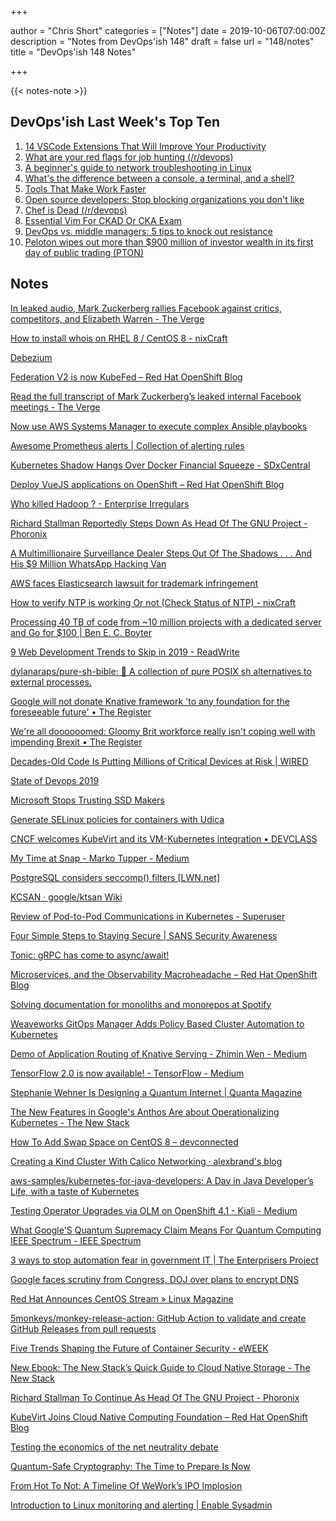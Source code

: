 +++

author = "Chris Short"
categories = ["Notes"]
date = 2019-10-06T07:00:00Z
description = "Notes from DevOps'ish 148"
draft = false
url = "148/notes"
title = "DevOps'ish 148 Notes"

+++

{{< notes-note >}}

## DevOps'ish Last Week's Top Ten

1. [14 VSCode Extensions That Will Improve Your Productivity](https://x-team.com/blog/14-vscode-extensions/)
1. [What are your red flags for job hunting (/r/devops)](https://www.reddit.com/r/devops/comments/d8onnc/what_are_your_red_flags_for_job_hunting/)
1. [A beginner's guide to network troubleshooting in Linux](https://www.redhat.com/sysadmin/beginners-guide-network-troubleshooting-linux)
1. [What's the difference between a console, a terminal, and a shell?](https://www.hanselman.com/blog/WhatsTheDifferenceBetweenAConsoleATerminalAndAShell.aspx)
1. [Tools That Make Work Faster](https://blog.softwaremill.com/tools-that-make-work-faster-2c089ac902c9)
1. [Open source developers: Stop blocking organizations you don't like](https://www.techrepublic.com/article/open-source-developers-stop-blocking-organizations-you-dont-like/)
1. [Chef is Dead (/r/devops)](https://www.reddit.com/r/devops/comments/d7lzp4/chef_is_dead/)
1. [Essential Vim For CKAD Or CKA Exam](https://blog.codonomics.com/2019/09/essential-vim-for-ckad-or-cka-exam.html)
1. [DevOps vs. middle managers: 5 tips to knock out resistance](https://enterprisersproject.com/article/2019/9/devops-vs-middle-managers)
1. [Peloton wipes out more than $900 million of investor wealth in its first day of public trading (PTON)](https://markets.businessinsider.com/news/stocks/peloton-stock-price-900-million-market-value-erased-after-ipo-2019-9-1028557770)

## Notes

[In leaked audio, Mark Zuckerberg rallies Facebook against critics, competitors, and Elizabeth Warren - The Verge](https://www.theverge.com/2019/10/1/20756701/mark-zuckerberg-facebook-leak-audio-ftc-antitrust-elizabeth-warren-tiktok-comments)

[How to install whois on RHEL 8 / CentOS 8 - nixCraft](https://www.cyberciti.biz/faq/how-to-install-whois-on-rhel-8-centos-8/)

[Debezium](https://debezium.io/)

[Federation V2 is now KubeFed – Red Hat OpenShift Blog](https://blog.openshift.com/federation-v2-is-now-kubefed/)

[Read the full transcript of Mark Zuckerberg’s leaked internal Facebook meetings - The Verge](https://www.theverge.com/2019/10/1/20892354/mark-zuckerberg-full-transcript-leaked-facebook-meetings)

[Now use AWS Systems Manager to execute complex Ansible playbooks](https://aws.amazon.com/about-aws/whats-new/2019/09/now-use-aws-systems-manager-to-execute-complex-ansible-playbooks/)

[Awesome Prometheus alerts | Collection of alerting rules](https://awesome-prometheus-alerts.grep.to/rules.html)

[Kubernetes Shadow Hangs Over Docker Financial Squeeze - SDxCentral](https://www.sdxcentral.com/articles/news/kubernetes-shadow-hangs-over-docker-financial-squeeze/2019/10/)

[Deploy VueJS applications on OpenShift – Red Hat OpenShift Blog](https://blog.openshift.com/deploy-vuejs-applications-on-openshift/)

[Who killed Hadoop ? - Enterprise Irregulars](https://www.enterpriseirregulars.com/142605/who-killed-hadoop/)

[Richard Stallman Reportedly Steps Down As Head Of The GNU Project - Phoronix](https://phoronix.com/scan.php?page=news_item&px=RMS-Steps-Down-From-GNU)

[A Multimillionaire Surveillance Dealer Steps Out Of The Shadows . . . And His $9 Million WhatsApp Hacking Van](https://www.forbes.com/sites/thomasbrewster/2019/08/05/a-multimillionaire-surveillance-dealer-steps-out-of-the-shadows-and-his-9-million-whatsapp-hacking-van/#62808d9b31b7)

[AWS faces Elasticsearch lawsuit for trademark infringement](https://searchaws.techtarget.com/news/252471650/AWS-faces-Elasticsearch-lawsuit-for-trademark-infringement)

[How to verify NTP is working Or not (Check Status of NTP) - nixCraft](https://www.cyberciti.biz/faq/linux-unix-bsd-is-ntp-client-working/)

[Processing 40 TB of code from ~10 million projects with a dedicated server and Go for $100 | Ben E. C. Boyter](https://boyter.org/posts/an-informal-survey-of-10-million-github-bitbucket-gitlab-projects/#average-complexity-for-file-in-each-language)

[9 Web Development Trends to Skip in 2019 - ReadWrite](https://readwrite.com/2019/09/19/9-web-development-trends-to-skip-in-2019/)

[dylanaraps/pure-sh-bible: 📖 A collection of pure POSIX sh alternatives to external processes.](https://github.com/dylanaraps/pure-sh-bible)

[Google will not donate Knative framework 'to any foundation for the foreseeable future' • The Register](https://www.theregister.co.uk/2019/10/02/google_knative_will_not_be_donated_to_any_foundation/)

[We're all doooooomed: Gloomy Brit workforce really isn't coping well with impending Brexit • The Register](https://www.theregister.co.uk/2019/09/27/jobs_survey_points_to_recession/)

[Decades-Old Code Is Putting Millions of Critical Devices at Risk | WIRED](https://www.wired.com/story/urgent-11-ipnet-vulnerable-devices/)

[State of Devops 2019](https://www.arresteddevops.com/state-of-devops/)

[Microsoft Stops Trusting SSD Makers](https://www.tomshardware.com/news/bitlocker-encrypts-self-encrypting-ssds,40504.html)

[Generate SELinux policies for containers with Udica](https://www.redhat.com/en/blog/generate-selinux-policies-containers-with-udica)

[CNCF welcomes KubeVirt and its VM-Kubernetes integration • DEVCLASS](https://devclass.com/2019/09/30/cncf-welcomes-kubevirt-and-its-vm-kubernetes-integration/)

[My Time at Snap - Marko Tupper - Medium](https://medium.com/@marko_tupper/my-time-at-snap-83134da32e01)

[PostgreSQL considers seccomp() filters [LWN.net]](https://lwn.net/SubscriberLink/800916/c550498e16d4896f/)

[KCSAN · google/ktsan Wiki](https://github.com/google/ktsan/wiki/KCSAN)

[Review of Pod-to-Pod Communications in Kubernetes - Superuser](https://superuser.openstack.org/articles/review-of-pod-to-pod-communications-in-kubernetes/)

[Four Simple Steps to Staying Secure | SANS Security Awareness](https://www.sans.org/security-awareness-training/resources/four-simple-steps-staying-secure)

[Tonic: gRPC has come to async/await!](https://luciofran.co/tonic-grpc-has-come-to-async-await/)

[Microservices, and the Observability Macroheadache – Red Hat OpenShift Blog](https://blog.openshift.com/microservices-and-the-observability-macroheadache/)

[Solving documentation for monoliths and monorepos at Spotify](https://labs.spotify.com/2019/10/01/solving-documentation-for-monoliths-and-monorepos/)

[Weaveworks GitOps Manager Adds Policy Based Cluster Automation to Kubernetes](https://www.weave.works/blog/enterprise-gitops-automates-kubernetes)

[Demo of Application Routing of Knative Serving - Zhimin Wen - Medium](https://medium.com/@zhimin.wen/demo-of-application-routing-of-knative-serving-5d3a22448a53)

[TensorFlow 2.0 is now available! - TensorFlow - Medium](https://medium.com/tensorflow/tensorflow-2-0-is-now-available-57d706c2a9ab)

[Stephanie Wehner Is Designing a Quantum Internet | Quanta Magazine](https://www.quantamagazine.org/stephanie-wehner-is-designing-a-quantum-internet-20190925/)

[The New Features in Google's Anthos Are about Operationalizing Kubernetes - The New Stack](https://thenewstack.io/the-new-features-in-googles-anthos-are-about-operationalizing-kubernetes/)

[How To Add Swap Space on CentOS 8 – devconnected](https://devconnected.com/how-to-add-swap-space-on-centos-8/)

[Creating a Kind Cluster With Calico Networking · alexbrand's blog](https://alexbrand.dev/post/creating-a-kind-cluster-with-calico-networking/)

[aws-samples/kubernetes-for-java-developers: A Day in Java Developer’s Life, with a taste of Kubernetes](https://github.com/aws-samples/kubernetes-for-java-developers)

[Testing Operator Upgrades via OLM on OpenShift 4.1 - Kiali - Medium](https://medium.com/kialiproject/testing-operator-upgrades-via-olm-on-openshift-4-1-79496955b776)

[What Google'S Quantum Supremacy Claim Means For Quantum Computing IEEE Spectrum - IEEE Spectrum](https://spectrum.ieee.org/tech-talk/computing/hardware/how-googles-quantum-supremacy-plays-into-quantum-computings-long-game)

[3 ways to stop automation fear in government IT | The Enterprisers Project](https://enterprisersproject.com/article/2019/9/automation-fears-government-it)

[Google faces scrutiny from Congress, DOJ over plans to encrypt DNS](https://www.engadget.com/2019/09/29/congress-doj-scrutinze-google-encrypted-dns/?guccounter=1&guce_referrer=aHR0cHM6Ly9hcHAuYml0bHkuY29tL0JiY2pleDFFdGZCL3BlcmZvcm1hbmNlLzJuS2M1UGc_ZmlsdGVyQWN0aXZlPQ&guce_referrer_sig=AQAAADGsWA9mCtRuwKaOA7bqa_2UNvc2kxrUL21F1EI3zHf-QFN0B0dxpuBLxx_pFau7lKCTJWZ-Z66eSFD1xS45OAca0GtI721xItZ9Bl5MqWg641kG9BVQGhVPD7Ung7wOyLCVHYBtcTvYAKl_K9apMDyihQhAHFt2EQHPYY6ngHWR)

[Red Hat Announces CentOS Stream » Linux Magazine](http://www.linux-magazine.com/Online/News/Red-Hat-Announces-CentOS-Stream)

[5monkeys/monkey-release-action: GitHub Action to validate and create GitHub Releases from pull requests](https://github.com/5monkeys/monkey-release-action)

[Five Trends Shaping the Future of Container Security - eWEEK](https://www.eweek.com/security/five-trends-shaping-the-future-of-container-security)

[New Ebook: The New Stack’s Quick Guide to Cloud Native Storage - The New Stack](https://thenewstack.io/new-ebook-the-new-stacks-quick-guide-to-cloud-native-storage/)

[Richard Stallman To Continue As Head Of The GNU Project - Phoronix](https://www.phoronix.com/scan.php?page=news_item&px=Richard-Stallman-GNU-Head)

[KubeVirt Joins Cloud Native Computing Foundation – Red Hat OpenShift Blog](https://blog.openshift.com/kubevirt-joins-cloud-native-computing-foundation/)

[Testing the economics of the net neutrality debate](https://assets.documentcloud.org/documents/6430695/Net-Neutrality.pdf)

[Quantum-Safe Cryptography: The Time to Prepare Is Now](https://www.darkreading.com/vulnerabilities---threats/advanced-threats/quantum-safe-cryptography-the-time-to-prepare-is-now/a/d-id/1335935)

[From Hot To Not: A Timeline Of WeWork’s IPO Implosion](https://news.crunchbase.com/news/from-hot-to-not-a-timeline-of-weworks-ipo-implosion/)

[Introduction to Linux monitoring and alerting | Enable Sysadmin](https://www.redhat.com/sysadmin/linux-monitoring-and-alerting)

